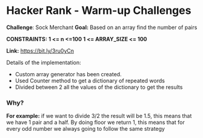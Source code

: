 # Hacker Rank - Warm-up Challenges
**Challenge**: Sock Merchant
**Goal:** Based on an array find the number of pairs

**CONSTRAINTS:**
**1 <= n <=100**
**1 <= ARRAY_SIZE <= 100**


**Link:** https://bit.ly/3ru0yCn

Details of the implementation:
 - Custom array generator has been created. 
 - Used Counter method to get a dictionary of repeated words
 - Divided between 2 all the values of the dictionary to get the results

### Why?
**For example:** if we want to divide 3/2 the result will be 1.5, this means that we have 1 pair and a half.
By doing floor we return 1, this means that for every odd number we always going to follow the same strategy